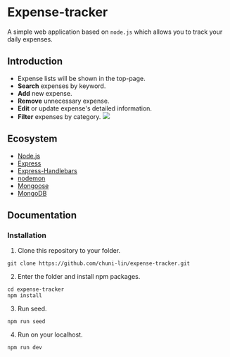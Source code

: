 # Expense-tracker

A simple web application based on `node.js` which allows you to track your daily expenses.

## Introduction

- Expense lists will be shown in the top-page.
- **Search** expenses by keyword.
- **Add** new expense.
- **Remove** unnecessary expense.
- **Edit** or update expense's detailed information.
- **Filter** expenses by category.
  ![](https://i.imgur.com/z8cfqgv.png)

## Ecosystem

- [Node.js](https://nodejs.org/en/)
- [Express](https://www.npmjs.com/package/express)
- [Express-Handlebars](https://www.npmjs.com/package/express-handlebars)
- [nodemon](https://www.npmjs.com/package/nodemon)
- [Mongoose](https://www.npmjs.com/package/mongoose)
- [MongoDB](https://www.mongodb.com/try/download/community)

## Documentation

### Installation

1. Clone this repository to your folder.

```
git clone https://github.com/chuni-lin/expense-tracker.git
```

2. Enter the folder and install npm packages.

```
cd expense-tracker
npm install
```

3. Run seed.

```
npm run seed
```

4. Run on your localhost.

```
npm run dev
```
